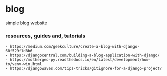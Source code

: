 # blog
 simple blog website


### resources, guides and, tutorials
    - https://medium.com/geekculture/create-a-blog-with-django-60f529f1d8b6
    - https://djangocentral.com/building-a-blog-application-with-django/
    - https://mothergeo-py.readthedocs.io/en/latest/development/how-to/venv-win.html
    - https://djangowaves.com/tips-tricks/gitignore-for-a-django-project/